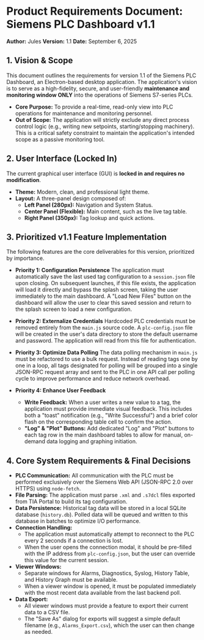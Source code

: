 # Product Requirements Document: Siemens PLC Dashboard v1.1

**Author:** Jules
**Version:** 1.1
**Date:** September 6, 2025

## 1. Vision & Scope

This document outlines the requirements for version 1.1 of the Siemens PLC Dashboard, an Electron-based desktop application. The application's vision is to serve as a high-fidelity, secure, and user-friendly **maintenance and monitoring window ONLY** into the operations of Siemens S7-series PLCs.

*   **Core Purpose:** To provide a real-time, read-only view into PLC operations for maintenance and monitoring personnel.
*   **Out of Scope:** The application will strictly exclude any direct process control logic (e.g., writing new setpoints, starting/stopping machinery). This is a critical safety constraint to maintain the application's intended scope as a passive monitoring tool.

## 2. User Interface (Locked In)

The current graphical user interface (GUI) is **locked in and requires no modification**.

*   **Theme:** Modern, clean, and professional light theme.
*   **Layout:** A three-panel design composed of:
    *   **Left Panel (280px):** Navigation and System Status.
    *   **Center Panel (Flexible):** Main content, such as the live tag table.
    *   **Right Panel (350px):** Tag lookup and quick actions.

## 3. Prioritized v1.1 Feature Implementation

The following features are the core deliverables for this version, prioritized by importance.

*   **Priority 1: Configuration Persistence**
    The application must automatically save the last used tag configuration to a `session.json` file upon closing. On subsequent launches, if this file exists, the application will load it directly and bypass the splash screen, taking the user immediately to the main dashboard. A "Load New Files" button on the dashboard will allow the user to clear this saved session and return to the splash screen to load a new configuration.

*   **Priority 2: Externalize Credentials**
    Hardcoded PLC credentials must be removed entirely from the `main.js` source code. A `plc-config.json` file will be created in the user's data directory to store the default username and password. The application will read from this file for authentication.

*   **Priority 3: Optimize Data Polling**
    The data polling mechanism in `main.js` must be refactored to use a bulk request. Instead of reading tags one by one in a loop, all tags designated for polling will be grouped into a single JSON-RPC request array and sent to the PLC in one API call per polling cycle to improve performance and reduce network overhead.

*   **Priority 4: Enhance User Feedback**
    *   **Write Feedback:** When a user writes a new value to a tag, the application must provide immediate visual feedback. This includes both a "toast" notification (e.g., "Write Successful") and a brief color flash on the corresponding table cell to confirm the action.
    *   **"Log" & "Plot" Buttons:** Add dedicated "Log" and "Plot" buttons to each tag row in the main dashboard tables to allow for manual, on-demand data logging and graphing initiation.

## 4. Core System Requirements & Final Decisions

*   **PLC Communication:** All communication with the PLC must be performed exclusively over the Siemens Web API (JSON-RPC 2.0 over HTTPS) using `node-fetch`.
*   **File Parsing:** The application must parse `.xml` and `.s7dcl` files exported from TIA Portal to build its tag configuration.
*   **Data Persistence:** Historical tag data will be stored in a local SQLite database (`history.db`). Polled data will be queued and written to this database in batches to optimize I/O performance.
*   **Connection Handling:**
    *   The application must automatically attempt to reconnect to the PLC every 2 seconds if a connection is lost.
    *   When the user opens the connection modal, it should be pre-filled with the IP address from `plc-config.json`, but the user can override this value for the current session.
*   **Viewer Windows:**
    *   Separate windows for Alarms, Diagnostics, Syslog, History Table, and History Graph must be available.
    *   When a viewer window is opened, it must be populated immediately with the most recent data available from the last backend poll.
*   **Data Export:**
    *   All viewer windows must provide a feature to export their current data to a CSV file.
    *   The "Save As" dialog for exports will suggest a simple default filename (e.g., `Alarms_Export.csv`), which the user can then change as needed.
